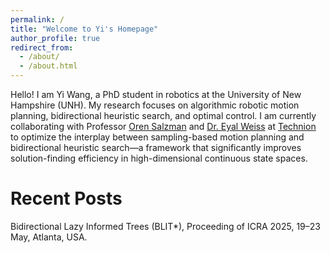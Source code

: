 ```yaml
---
permalink: /
title: "Welcome to Yi's Homepage"
author_profile: true
redirect_from: 
  - /about/
  - /about.html
---
```


Hello! I am Yi Wang, a PhD student in robotics at the University of New Hampshire (UNH). My research focuses on algorithmic robotic motion planning, bidirectional heuristic search, and optimal control. I am currently collaborating with Professor [Oren Salzman](https://orensalzman.com/) and [Dr. Eyal Weiss](https://sites.google.com/view/eyal-weiss) at [Technion](https://www.technion.ac.il/en/) to optimize the interplay between sampling-based motion planning and bidirectional heuristic search—a framework that significantly improves solution-finding efficiency in high-dimensional continuous state spaces.

Recent Posts
======
Bidirectional Lazy Informed Trees (BLIT*), Proceeding of ICRA 2025, 19–23 May, Atlanta, USA.
